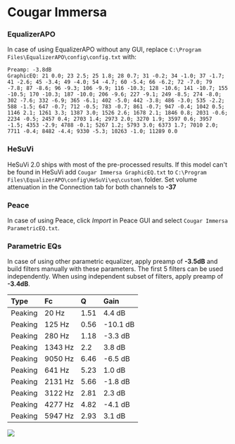 # Cougar Immersa

### EqualizerAPO
In case of using EqualizerAPO without any GUI, replace `C:\Program Files\EqualizerAPO\config\config.txt`
with:
```
Preamp: -3.8dB
GraphicEQ: 21 0.0; 23 2.5; 25 1.8; 28 0.7; 31 -0.2; 34 -1.0; 37 -1.7; 41 -2.6; 45 -3.4; 49 -4.0; 54 -4.7; 60 -5.4; 66 -6.2; 72 -7.0; 79 -7.8; 87 -8.6; 96 -9.3; 106 -9.9; 116 -10.3; 128 -10.6; 141 -10.7; 155 -10.5; 170 -10.3; 187 -10.0; 206 -9.6; 227 -9.1; 249 -8.5; 274 -8.0; 302 -7.6; 332 -6.9; 365 -6.1; 402 -5.0; 442 -3.8; 486 -3.0; 535 -2.2; 588 -1.5; 647 -0.7; 712 -0.5; 783 -0.7; 861 -0.7; 947 -0.4; 1042 0.5; 1146 2.1; 1261 3.3; 1387 3.0; 1526 2.6; 1678 2.1; 1846 0.8; 2031 -0.6; 2234 -0.5; 2457 0.4; 2703 1.4; 2973 2.0; 3270 1.9; 3597 0.6; 3957 -1.5; 4353 -2.9; 4788 -0.1; 5267 1.2; 5793 3.0; 6373 1.7; 7010 2.0; 7711 -0.4; 8482 -4.4; 9330 -5.3; 10263 -1.0; 11289 0.0
```

### HeSuVi
HeSuVi 2.0 ships with most of the pre-processed results. If this model can't be found in HeSuVi add
`Cougar Immersa GraphicEQ.txt` to `C:\Program Files\EqualizerAPO\config\HeSuVi\eq\custom\` folder.
Set volume attenuation in the Connection tab for both channels to **-37**

### Peace
In case of using Peace, click *Import* in Peace GUI and select `Cougar Immersa ParametricEQ.txt`.

### Parametric EQs
In case of using other parametric equalizer, apply preamp of **-3.5dB** and build filters manually
with these parameters. The first 5 filters can be used independently.
When using independent subset of filters, apply preamp of **-3.4dB**.

| Type    | Fc      |    Q | Gain     |
|:--------|:--------|:-----|:---------|
| Peaking | 20 Hz   | 1.51 | 4.4 dB   |
| Peaking | 125 Hz  | 0.56 | -10.1 dB |
| Peaking | 280 Hz  | 1.18 | -3.3 dB  |
| Peaking | 1343 Hz | 2.2  | 3.8 dB   |
| Peaking | 9050 Hz | 6.46 | -6.5 dB  |
| Peaking | 641 Hz  | 5.23 | 1.0 dB   |
| Peaking | 2131 Hz | 5.66 | -1.8 dB  |
| Peaking | 3122 Hz | 2.81 | 2.3 dB   |
| Peaking | 4277 Hz | 4.82 | -4.1 dB  |
| Peaking | 5947 Hz | 2.93 | 3.1 dB   |

![](https://raw.githubusercontent.com/jaakkopasanen/AutoEq/master/results/rtings/sbaf-serious/Cougar%20Immersa/Cougar%20Immersa.png)